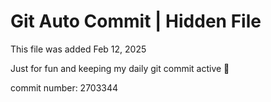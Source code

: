 # Git Auto Commit | Hidden File

This file was added Feb 12, 2025

Just for fun and keeping my daily git commit active 🤪

commit number: 2703344
